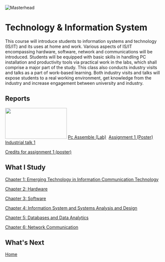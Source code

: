 ![Masterhead](https://t3.ftcdn.net/jpg/02/96/61/94/360_F_296619471_iEGweTy9VsokHtbCJsVmyez0d2rocmmA.jpg)
# Technology & Information System

This course will introduce students to information systems and technology (IS/IT) and its uses at home and work. Various aspects of IS/IT encompassing hardware, software, network and communications will be introduced. Students will be equipped with basic skills in handling PC installation and productivity tools via practical work in the labs, which shall comprise a major part of the study. This class also conducts industry visits and talks as a part of work-based learning. Both industry visits and talks will expose students to a real working environment, get knowledge from the industry and increase engagement between university and industry. 

<h2>Reports</h2>

<img src="https://wanahsblog.files.wordpress.com/2016/11/imag0636.jpg" width="200" height="100" />
<a href="https://github.com/chuahhw/pcassemble">Pc Assemble (Lab)</a>

<img />
<a href="https://drive.google.com/file/d/1PSHAPYfext7oeP__OtD5jIpzBgg6OfsU/view?usp=sharing">Assignment 1 (Poster) Industrial talk 1 </a>

<a href="https://drive.google.com/file/d/1bzLfenKHbGaVOkUVQ13MlkKX6cCqfwO3/view?usp=sharing">Credits for assignment 1 (poster)</a>

<h2>What I Study</h2>
<a href="https://docs.google.com/presentation/d/1b8tfR5QBw4UxM2qVANCWL1WErIAPYE4K/edit?usp=drive_link&ouid=109754918660598038404&rtpof=true&sd=true">Chapter 1: Emerging Technology in Information Communication Technology</a>

<a href="https://docs.google.com/presentation/d/12KimUFRF72_cMWCQSIbkui9iIUJn_itQ/edit?usp=drive_link&ouid=109754918660598038404&rtpof=true&sd=true"> Chapter 2: Hardware</a>

<a href="https://docs.google.com/presentation/d/19-sXaA2babnCGz9bzl3ww-koH1IsrLmj/edit?usp=drive_link&ouid=109754918660598038404&rtpof=true&sd=true">Chapter 3: Software</a>

<a href="https://docs.google.com/presentation/d/1gWg1zncKdSCCCzbY1OCRSiVys4VX8TtH/edit?usp=drive_link&ouid=109754918660598038404&rtpof=true&sd=true">Chapter 4: Information System and Systems Analysis and Design </a>

<a href="https://docs.google.com/presentation/d/1WLxWf2GNI377Hlz4Ztrpdst5NrCJY_T6/edit?usp=drive_link&ouid=109754918660598038404&rtpof=true&sd=true">Chapter 5: Databases and Data Analytics</a>

<a href="https://docs.google.com/presentation/d/141-KqczN6aAduQgqG0CDuDYmiAOVW-jb/edit?usp=drive_link&ouid=109754918660598038404&rtpof=true&sd=true">Chapter 6: Network Communication</a>

<h2>What's Next</h2>
<a href="https://github.com/chuahhw">Home</a>
